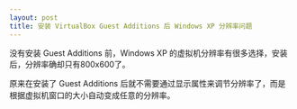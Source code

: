 ```yaml
---
layout: post
title: 安装 VirtualBox Guest Additions 后 Windows XP 分辨率问题
---
```

没有安装 Guest Additions 前，Windows XP 的虚拟机分辨率有很多选择，安装后，分辨率确却只有800x600了。

<span style="line-height: 1.5;">原来在安装了 Guest Additions 后就不需要通过显示属性来调节分辨率了，而是根据虚拟机窗口的大小自动变成任意的分辨率。</span>